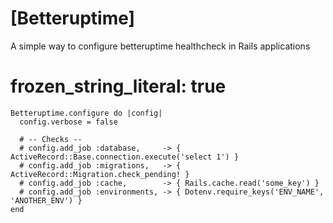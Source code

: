 # [Betteruptime]

A simple way to configure betteruptime healthcheck in Rails applications

# frozen_string_literal: true

```
Betteruptime.configure do |config|
  config.verbose = false

  # -- Checks --
  # config.add_job :database,     -> { ActiveRecord::Base.connection.execute('select 1') }
  # config.add_job :migrations,   -> { ActiveRecord::Migration.check_pending! }
  # config.add_job :cache,        -> { Rails.cache.read('some_key') }
  # config.add_job :environments, -> { Dotenv.require_keys('ENV_NAME', 'ANOTHER_ENV') }
end
```
